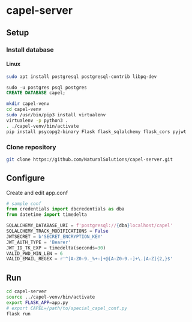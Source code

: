 # capel-server

## Setup

### Install database

#### Linux
```sh
sudo apt install postgresql postgresql-contrib libpq-dev
```
```sql
sudo -u postgres psql postgres
CREATE DATABASE capel;
```
```sh
mkdir capel-venv
cd capel-venv
sudo /usr/bin/pip3 install virtualenv
virtualenv -p python3 .
. ./capel-venv/bin/activate
pip install psycopg2-binary Flask flask_sqlalchemy flask_cors pyjwt
```

### Clone repository
```sh
git clone https://github.com/NaturalSolutions/capel-server.git
```


## Configure
Create and edit app.conf
```py
# sample conf
from credentials import dbcredentials as dba
from datetime import timedelta

SQLALCHEMY_DATABASE_URI = f'postgresql://{dba}localhost/capel'
SQLALCHEMY_TRACK_MODIFICATIONS = False
JWTSECRET = b'SECRET_ENCRYPTION_KEY'
JWT_AUTH_TYPE = 'Bearer'
JWT_ID_TK_EXP = timedelta(seconds=30)
VALID_PWD_MIN_LEN = 6
VALID_EMAIL_REGEX = r'^[A-Z0-9._%+-]+@[A-Z0-9.-]+\.[A-Z]{2,}$'
```

## Run

```sh
cd capel-server
source ../capel-venv/bin/activate
export FLASK_APP=app.py
# export CAPEL=/path/to/special_capel_conf.py
flask run
```
